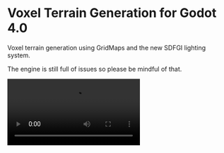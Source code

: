 # Voxel Terrain Generation for Godot 4.0
Voxel terrain generation using GridMaps and the new SDFGI lighting system.

The engine is still full of issues so please be mindful of that.

<video src="https://user-images.githubusercontent.com/39907034/230144868-c4d99930-82c7-46a8-9ca2-a79b5027457e.mp4" type="video/mp4" autoplay loop>

<img src="/previews/voxel_demo.png" style="width:100%;height:500px">
